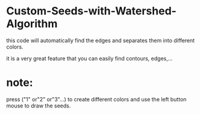 # Custom-Seeds-with-Watershed-Algorithm

this code will automatically find the edges and separates them into different colors.

it is a very great feature that you can easily find contours, edges,...



# note:
press ("1" or"2" or"3"...) to create different colors and use the left button mouse to draw the seeds.
